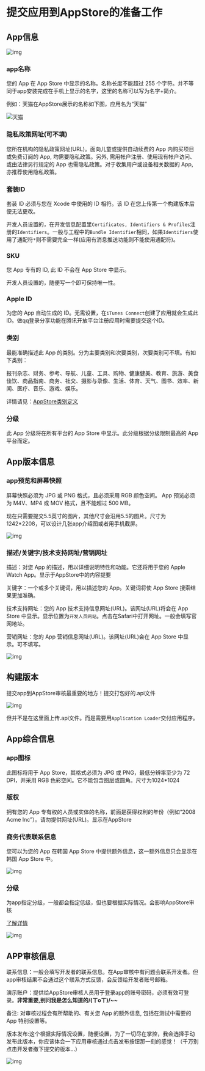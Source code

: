 # 提交应用到AppStore的准备工作

## App信息

![img](http://oalg33nuc.bkt.clouddn.com/image/QQ20160815-7.png)

### app名称

您的 App 在 App Store 中显示的名称。名称长度不能超过 255 个字符。并不等同于app安装完成在手机上显示的名字，这里的名称可以写为名字+简介。

例如：天猫在AppStore展示的名称如下图，应用名为“天猫”![天猫](http://oalg33nuc.bkt.clouddn.com/image/%E5%9B%BE%E7%89%87%201.png)

### 隐私政策网址(可不填)

您所在机构的隐私政策网址(URL)。面向儿童或提供自动续费的 App 内购买项目或免费订阅的 App, 均需要隐私政策。另外, 需用帐户注册、使用现有帐户访问、或由法律另行规定的 App 也需隐私政策。对于收集用户或设备相关数据的 App, 亦推荐使用隐私政策。

### 套装ID 

套装 ID 必须与您在 Xcode 中使用的 ID 相符。该 ID 在您上传第一个构建版本后便无法更改。

开发人员设置的，在开发信息配置里`Certificates, Identifiers & Profiles`注册的`Identifiers`。一般与工程中的`Bundle Identifier`相同，如果`Identifiers`使用了通配符`*`则不需要完全一样(应用有消息推送功能则不能使用通配符)。

### SKU

您 App 专有的 ID, 此 ID 不会在 App Store 中显示。

开发人员设置的，随便写一个即可保持唯一性。

### Apple ID 

为您的 App 自动生成的 ID。无需设置，在`iTunes Connect`创建了应用就会生成此ID。做qq登录分享功能在腾讯开放平台注册应用时需要提交这个ID。

### 类别

最能准确描述此 App 的类别。分为主要类别和次要类别，次要类别可不填。有如下类别：

报刊杂志、财务、参考、导航、儿童、工具、购物、健康健美、教育、旅游、美食佳饮、商品指南、商务、社交、摄影与录像、生活、体育、天气、图书、效率、新闻、医疗、音乐、游戏、娱乐。

详情请见：[AppStore类别定义](https://itunesconnect.apple.com/itc/static/category_definitions)

### 分级

此 App 分级将在所有平台的 App Store 中显示。此分级根据分级限制最高的 App 平台而定。

## App版本信息

### app预览和屏幕快照

屏幕快照必须为 JPG 或 PNG 格式，且必须采用 RGB 颜色空间。 App 预览必须为 M4V、MP4 或 MOV 格式，且不能超过 500 MB。

现在只需要提交5.5英寸的图片，其他尺寸会沿用5.5的图片。尺寸为1242*2208，可以设计几张app介绍图或者用手机截屏。

![img](http://oalg33nuc.bkt.clouddn.com/image/QQ20160815-4.png)

### 描述/关键字/技术支持网址/营销网址

描述：对您 App 的描述，用以详细说明特性和功能。它还将用于您的 Apple Watch App。显示于AppStore中的内容提要

关键字：一个或多个关键词，用以描述您的 App。关键词将使 App Store 搜索结果更加准确。

技术支持网址：您的 App 技术支持信息网址(URL)。该网址(URL)将会在 App Store 中显示。显示位置为`开发人员网站`。点击在Safari中打开网址。一般会填写官网地址。

营销网址：您的 App 营销信息网址(URL)。该网址(URL)会在 App Store 中显示。可不填写。

![img](http://oalg33nuc.bkt.clouddn.com/image/QQ20160815-5.png)

## 构建版本

提交app到AppStore审核最重要的地方！提交打包好的.api文件

![img](http://oalg33nuc.bkt.clouddn.com/image/QQ20160815-11.png)

但并不是在这里面上传.api文件。而是需要用`Application Loader`交付应用程序。

## App综合信息

### app图标

此图标将用于 App Store，其格式必须为 JPG 或 PNG，最低分辨率至少为 72 DPI，并采用 RGB 色彩空间。它不能包含图层或圆角。尺寸为1024*1024

### 版权

拥有您的 App 专有权的人员或实体的名称，前面是获得权利的年份（例如“2008 Acme Inc”）。请勿提供网址(URL)。显示在AppStore

### 商务代表联系信息 

您可以为您的 App 在韩国 App Store 中提供额外信息，这一额外信息只会显示在韩国 App Store 中。

![img](http://oalg33nuc.bkt.clouddn.com/image/QQ20160815-9.png)

### 分级

为app指定分级，一般都会指定低级，但也要根据实际情况。会影响AppStore审核

[了解详情](https://itunesconnect.apple.com/itc/views/shared/app_store_rating_matrix.html)

![img](http://oalg33nuc.bkt.clouddn.com/image/QQ20160815-10.png)

## APP审核信息

联系信息：一般会填写开发者的联系信息。在App审核中有问题会联系开发者。但app审核结果不会通过这个联系方式反馈，会反馈给开发者账号邮箱。

演示账户：提供给AppStore审核人员用于登录app的账号密码，必须有效可登录。**非常重要,别问我是怎么知道的/(ㄒoㄒ)/~~**

备注: 对审核过程会有所帮助的、有关您 App 的额外信息, 包括在测试中需要的 App 特别设置等。

版本发布:这个根据实际情况设置，随便设置，为了一切尽在掌控，我会选择手动发布此版本，你应该体会一下应用审核通过点击发布按钮那一刻的感觉！（千万别点击开发者撤下提交的版本...）

![img](http://oalg33nuc.bkt.clouddn.com/image/QQ20160815-3.png)

